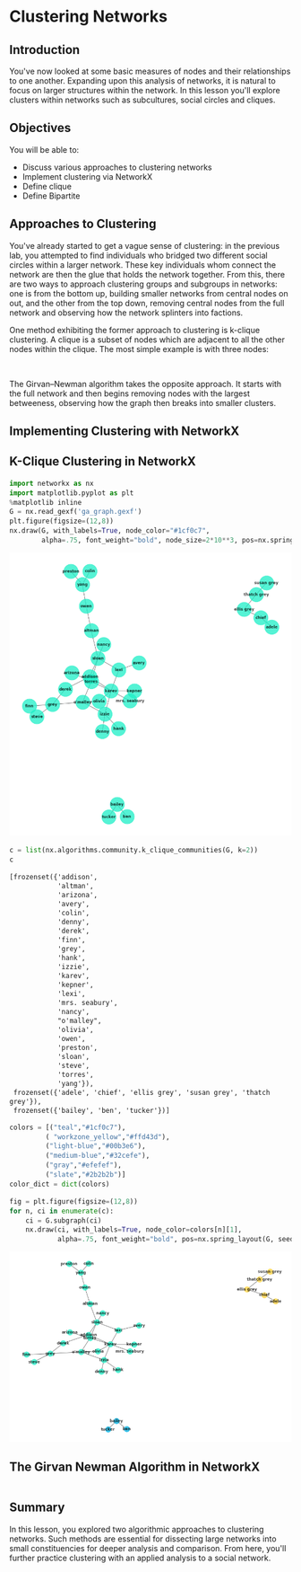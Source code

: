 
# Clustering Networks

## Introduction

You've now looked at some basic measures of nodes and their relationships to one another. Expanding upon this analysis of networks, it is natural to focus on larger structures within the network. In this lesson you'll explore clusters within networks such as subcultures, social circles and cliques. 

## Objectives

You will be able to:

* Discuss various approaches to clustering networks
* Implement clustering via NetworkX
* Define clique
* Define Bipartite

## Approaches to Clustering

You've already started to get a vague sense of clustering: in the previous lab, you attempted to find individuals who bridged two different social circles within a larger network. These key individuals whom connect the network are then the glue that holds the network together. From this, there are two ways to approach clustering groups and subgroups in networks: one is from the bottom up, building smaller networks from central nodes on out, and the other from the top down, removing central nodes from the full network and observing how the network splinters into factions.  

One method exhibiting the former approach to clustering is k-clique clustering. A clique is a subset of nodes which are adjacent to all the other nodes within the clique. The most simple example is with three nodes:

<img >


The Girvan–Newman algorithm takes the opposite approach. It starts with the full network and then begins removing nodes with the largest betweeness, observing how the graph then breaks into smaller clusters.

## Implementing Clustering with NetworkX





## K-Clique Clustering in NetworkX


```python
import networkx as nx
import matplotlib.pyplot as plt
%matplotlib inline
G = nx.read_gexf('ga_graph.gexf')
plt.figure(figsize=(12,8))
nx.draw(G, with_labels=True, node_color="#1cf0c7",
        alpha=.75, font_weight="bold", node_size=2*10**3, pos=nx.spring_layout(G, seed=4))
```


![png](index_files/index_2_0.png)



```python
c = list(nx.algorithms.community.k_clique_communities(G, k=2))
c
```




    [frozenset({'addison',
                'altman',
                'arizona',
                'avery',
                'colin',
                'denny',
                'derek',
                'finn',
                'grey',
                'hank',
                'izzie',
                'karev',
                'kepner',
                'lexi',
                'mrs. seabury',
                'nancy',
                "o'malley",
                'olivia',
                'owen',
                'preston',
                'sloan',
                'steve',
                'torres',
                'yang'}),
     frozenset({'adele', 'chief', 'ellis grey', 'susan grey', 'thatch grey'}),
     frozenset({'bailey', 'ben', 'tucker'})]




```python
colors = [("teal","#1cf0c7"),
         ( "workzone_yellow","#ffd43d"),
         ("light-blue","#00b3e6"),
         ("medium-blue","#32cefe"),
         ("gray","#efefef"),
         ("slate","#2b2b2b")]
color_dict = dict(colors)
```


```python
fig = plt.figure(figsize=(12,8))
for n, ci in enumerate(c):
    ci = G.subgraph(ci)
    nx.draw(ci, with_labels=True, node_color=colors[n][1],
            alpha=.75, font_weight="bold", pos=nx.spring_layout(G, seed=4))
```


![png](index_files/index_5_0.png)


## The Girvan Newman Algorithm in NetworkX


```python

```

## Summary

In this lesson, you explored two algorithmic approaches to clustering networks. Such methods are essential for dissecting large networks into small constituencies for deeper analysis and comparison. From here, you'll further practice clustering with an applied analysis to a social network.
